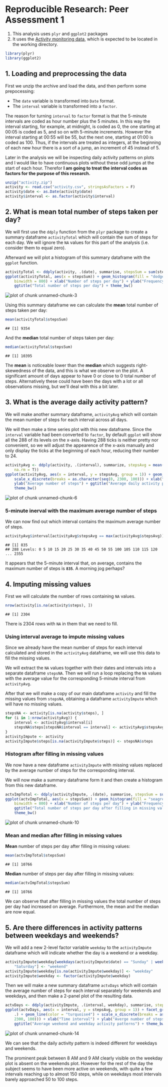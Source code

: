 # Reproducible Research: Peer Assessment 1
1. This analysis uses `plyr` and `ggplot2` packages
2. It uses the [Activity monitoring data](https://d396qusza40orc.cloudfront.net/repdata%2Fdata%2Factivity.zip), which is expected to be located in the working directory.

```r
library(plyr)
library(ggplot2)
```


## 1. Loading and preprocessing the data
First we unzip the archive and load the data, and then perform some prepocessing:
* The `date` variable is transformed into `Date` format.
* The `interval` variable is transformed into a `factor`. 

The reason for turning `interval` to `factor` format is that the 5-minute intervals are coded as hour number plus the 5 minutes. In this way the interval starting, for example, at midnight, is coded as 0, the one starting at 00:05 is coded as 5, and so on with 5-minute increments. However the interval starting at 00:55 will be 55, but the next one, starting at 01:00 is coded as 100. Thus, if the intervals are treated as integers, at the beginning of each new hour there is a sort of a jump, an increment of 45 instead of 5. 

Later in the analysis we will be inspecting daily activity patterns on plots and I would like to have continuous plots without these odd jumps at the start of each hour. Therefor **I am going to treat the interval codes as factors for the purpose of this research.**


```r
unzip("activity.zip")
activity <- read.csv("activity.csv", stringsAsFactors = F)
activity$date <- as.Date(activity$date)
activity$interval <- as.factor(activity$interval)
```


## 2. What is mean total number of steps taken per day?
We will first use the `ddply` function from the `plyr` package to create a summary dataframe `activityTotal` which will contain the sum of steps for each day. We will ignore the `NA` values for this part of the analysis (i.e. consider them to equal zero).

Afterward we will plot a histogram of this summary dataframe with the `ggplot` function.

```r
activityTotal <- ddply(activity, .(date), summarise, stepsSum = sum(steps, na.rm = T))
ggplot(activityTotal, aes(x = stepsSum)) + geom_histogram(fill = "dodgerblue4", 
    binwidth = 800) + xlab("Number of steps per day") + ylab("Frequency") + 
    ggtitle("Total number of steps per day") + theme_bw()
```

![plot of chunk unnamed-chunk-3](figure/unnamed-chunk-3.png) 


Using this summary dataframe we can calculate the **mean** total number of steps taken per day:

```r
mean(activityTotal$stepsSum)
```

```
## [1] 9354
```

And the **median** total number of steps taken per day:

```r
median(activityTotal$stepsSum)
```

```
## [1] 10395
```

The **mean** is noticeable lower than the **median** which suggests right-skewedness of the data, and this is what we observe on the plot. A significant amount of days appear to have 0 or close to 0 total number of steps. Alternatively these could have been the days with a lot or all observations missing, but we'll deal with this a bit later.

## 3. What is the average daily activity pattern?
We will make another summary dataframe, `activityAvg` which will contain the mean number of steps for each interval across all days.

We will then make a time series plot with this new dataframe. Since the `interval` variable had been converted to `factor`, by default `ggplot` will show all the 288 of its levels on the x-axis. Having 288 ticks is neither pretty nor convenient, so we will adjust the appearence of the x-axis manually and only display the ticks at the beginning of each hour, reducing their number to 24.

```r
activityAvg <- ddply(activity, .(interval), summarize, stepsAvg = mean(steps, 
    na.rm = T))
ggplot(activityAvg, aes(x = interval, y = stepsAvg, group = 1)) + geom_line(color = "dodgerblue4") + 
    scale_x_discrete(breaks = as.character(seq(0, 2300, 100))) + xlab("Time interval") + 
    ylab("Average number of steps") + ggtitle("Average daily activity pattern") + 
    theme_bw()
```

![plot of chunk unnamed-chunk-6](figure/unnamed-chunk-6.png) 


### 5-minute inerval with the maximum average number of steps
We can now find out which interval contains the maximum average number of steps.

```r
activityAvg$interval[activityAvg$stepsAvg == max(activityAvg$stepsAvg)]
```

```
## [1] 835
## 288 Levels: 0 5 10 15 20 25 30 35 40 45 50 55 100 105 110 115 120 ... 2355
```


It appears that the 5-minute interval that, on average, contains the maximum number of steps is **`835`**. A morning jog perhaps?


## 4. Imputing missing values

First we will calculate the number of rows containing `NA` values.

```r
nrow(activity[is.na(activity$steps), ])
```

```
## [1] 2304
```

There is 2304 rows with `NA` in them that we need to fill.

### Using interval average to impute missing values
Since we already have the mean number of steps for each interval calculated and stored in the `activityAvg` dataframe, we will use this data to fill the missing values.

We will extract the `NA` values together with their dates and intervals into a separate dataframe `stepsNA`. Then we will run a loop replacing the `NA` values with the average value for the corresponding 5-minute interval from `activityAvg`.

After that we will make a copy of our main dataframe `activity` and fill the missing values from `stepsNA`, obtaining a dataframe `activityImpute` which will have no missing values.


```r
stepsNA <- activity[is.na(activity$steps), ]
for (i in 1:nrow(activityAvg)) {
    interval <- activityAvg$interval[i]
    stepsNA$steps[stepsNA$interval == interval] <- activityAvg$stepsAvg[i]
}
activityImpute <- activity
activityImpute$steps[is.na(activityImpute$steps)] <- stepsNA$steps
```


### Histogram after filling in missing values
We now have a new dataframe `activityImpute` with missing values replaced by the average number of steps for the corresponding interval. 

We will now make a summary dataframe form it and then create a histogram from this new dataframe.

```r
actvImpTotal <- ddply(activityImpute, .(date), summarise, stepsSum = sum(steps))
ggplot(actvImpTotal, aes(x = stepsSum)) + geom_histogram(fill = "seagreen", 
    binwidth = 800) + xlab("Number of steps per day") + ylab("Frequency") + 
    ggtitle("Total number of steps per day after filling in missing values") + 
    theme_bw()
```

![plot of chunk unnamed-chunk-10](figure/unnamed-chunk-10.png) 

### Mean and median after filling in missing values
**Mean** number of steps per day after filling in missing values:

```r
mean(actvImpTotal$stepsSum)
```

```
## [1] 10766
```

**Median** number of steps per day after filling in missing values:

```r
median(actvImpTotal$stepsSum)
```

```
## [1] 10766
```

We can observe that after filling in missing values the total number of steps per day had increased on average. Furthermore, the mean and the median are now equal.

## 5. Are there differences in activity patterns between weekdays and weekends?
We will add a new 2-level factor variable `weekday` to the `activityImpute` dataframe which will indicate whether the day is a weekend or a weekday.

```r
activityImpute$weekday[weekdays(activityImpute$date) == "Sunday" | weekdays(activityImpute$date) == 
    "Saturday"] <- "weekend"
activityImpute$weekday[is.na(activityImpute$weekday)] <- "weekday"
activityImpute$weekday <- factor(activityImpute$weekday)
```


Then we will make a new summary dataframe `actvDays` which will contain the average number of steps for each interval separately for weekends and weekdays, and then make a 2-panel plot of the resulting data.

```r
actvDays <- ddply(activityImpute, .(interval, weekday), summarise, stepsAvg = mean(steps))
ggplot(actvDays, aes(x = interval, y = stepsAvg, group = 1)) + facet_grid(weekday ~ 
    .) + geom_line(color = "turquoise4") + scale_x_discrete(breaks = as.character(seq(0, 
    2300, 100))) + xlab("Time interval") + ylab("Averge number of steps") + 
    ggtitle("Average weekend and weekday activity patterns") + theme_bw()
```

![plot of chunk unnamed-chunk-14](figure/unnamed-chunk-14.png) 

We can see that the daily activity pattern is indeed different for weekdays and weekends.

The prominent peak between 8 AM and 9 AM clearly visible on the weekday plot is absent on the weekends plot. However for the rest of the day the subject seems to have been more active on weekends, with quite a few intervals reaching up to almost 150 steps, while on weekdays most intervals barely approached 50 to 100 steps.
